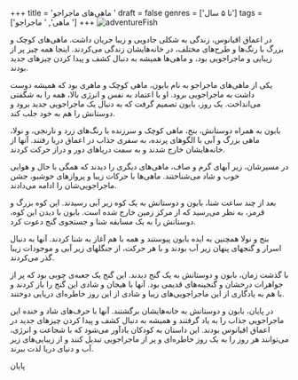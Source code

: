 +++
title = 'ماهی‌های ماجراجو  '
draft = false
genres = ['تا ۵ سال']
tags = ['ماهی', ' ماجراجو ']
+++
![adventureFish](/168.adventureFish.jpg)

در اعماق اقیانوس، زندگی به شکلی جادویی و زیبا جریان داشت. ماهی‌های کوچک و بزرگ با رنگ‌ها و طرح‌های مختلف، در خانه‌هایشان زندگی می‌کردند. اینجا همه چیز پر از زیبایی و ماجراجویی بود، و ماهی‌ها همیشه به دنبال کشف و پیدا کردن چیزهای جدید بودند.

یکی از ماهی‌های ماجراجو به نام بابون، ماهی کوچک و ماهری بود که همیشه دوست داشت به ماجراجویی برود. او با اعتماد به نفس و انرژی بالا، همه را به شگفتی می‌انداخت. یک روز، بابون تصمیم گرفت که به دنبال یک ماجراجویی جدید برود و دوستانش را هم به خود جلب کند.

بابون به همراه دوستانش، بنج، ماهی کوچک و سرزنده با رنگ‌های زرد و نارنجی، و نولا، ماهی بزرگ و آبی با الگوهای پرنده، به سفری جذاب در اعماق دریا رفتند. آنها از خانه‌هایشان خارج شدند و به سمت دریاهای دور و دراز حرکت کردند.

در مسیرشان، زیر آبهای گرم و صاف، ماهی‌های دیگری را دیدند که همگی با حال و هوایی خوب و شاد می‌شناختند. ماهی‌ها با حرکات زیبا و پروازهای خوشبو، جشن ماجراجویی‌شان را ادامه می‌دادند.

بعد از چند ساعت شنا، بابون و دوستانش به یک کوه زیر آبی رسیدند. این کوه بزرگ و قرمز، به نظر می‌رسید که از مرکز زمین خارج شده است. بابون با دیدن این کوه، دوستانش را به یک مسابقه شنا و جستجوی گنج دعوت کرد.

بنج و نولا همچنین به ایده بابون پیوستند و همه با هم آغاز به شنا کردند. آنها به دنبال اسرار و گنجهای پنهان زیر آب بودند و با هر حرکت، از جنگلهای زیر آبی و موجودات زیبا گذر می‌کردند.

با گذشت زمان، بابون و دوستانش به یک گنج دیدند. این گنج یک جعبه‌ی چوبی بود که پر از جواهرات درخشان و گنجینه‌های قدیمی بود. آنها با هیجان و شادی این گنج را باز کردند و با هم به یادگاری از این ماجراجویی‌های زیبا و شادی از این روز خاطره‌ای دریایی دوختند.

در پایان، بابون و دوستانش به خانه‌هایشان برگشتند. آنها با حرف‌های شاد و خنده این ماجراجویی جذاب را به یاد گرفتند و همیشه به دنبال کشف و پیدا کردن چیزهای جدید در اعماق اقیانوس بودند. این داستان به کودکان یادآور می‌شود که با شجاعت و انرژی، می‌توانند هر روز را به یک روز خاطره‌ای و پر از ماجراجویی تبدیل کنند و از زیبایی‌های زیر آب و دنیای دریا لذت ببرند.

پایان